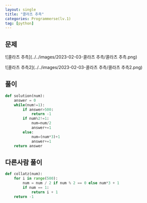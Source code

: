 ```yaml
---
layout: single
title: "콜라츠 추측"
categories: Programmerse(lv.1)
tag: [python]
---
```


## 문제

![콜라츠 추측](../../images/2023-02-03-콜라츠 추측/콜라츠 추측.png)

![콜라츠 추측2](../../images/2023-02-03-콜라츠 추측/콜라츠 추측2.png)



## 풀이

```python
def solution(num):
    answer = 0
    while(num!=1):
        if answer>500:
            return -1
        if num%2!=1:
            num=num/2
            answer+=1
        else:
            num=(num*3)+1
            answer+=1
    return answer
```





## 다른사람 풀이

```python
def collatz(num):
    for i in range(500):
        num = num / 2 if num % 2 == 0 else num*3 + 1
        if num == 1:
            return i + 1
    return -1
```

